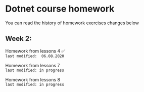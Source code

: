 # Dotnet course homework
You can read the history of homework exercises changes below 
## Week 2:
Homework from lessons 4 :white_check_mark: </br>
`last modified:  06.08.2020`</br>

Homework from lessons 7 </br>
`last modified: in progress `</br>

Homework from lessons 8 </br>
`last modified: in progress `</br>
